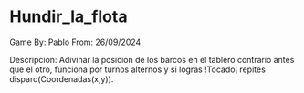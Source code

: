 # Hundir_la_flota
Game
By: Pablo 
From: 26/09/2024<p>
Descripcion: Adivinar la posicion de los barcos en el tablero contrario antes que el otro, funciona por turnos alternos y si logras !Tocado¡ repites disparo(Coordenadas(x,y)).
